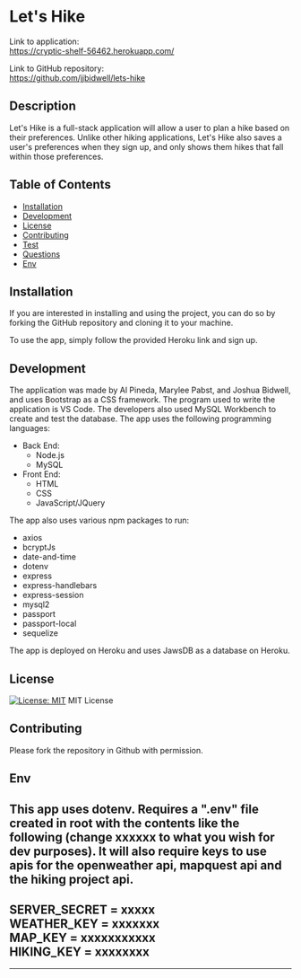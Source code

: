 # Let's Hike
Link to application:  
https://cryptic-shelf-56462.herokuapp.com/  

Link to GitHub repository:  
https://github.com/jjbidwell/lets-hike  


## Description 
Let's Hike is a full-stack application will allow a user to plan a hike based on their preferences. Unlike other hiking applications, Let's Hike also saves a user's preferences when they sign up, and only shows them hikes that fall within those preferences.   

## Table of Contents 
  * [Installation](#installation)
  * [Development](#development)
  * [License](#license)
  * [Contributing](#contributing)
  * [Test](#tests)
  * [Questions](#questions)
  * [Env](#env)

## Installation

If you are interested in installing and using the project, you can do so by forking the GitHub repository and cloning it to your machine.  

To use the app, simply follow the provided Heroku link and sign up.  

## Development 

The application was made by Al Pineda, Marylee Pabst, and Joshua Bidwell, and uses Bootstrap as a CSS framework. The program used to write the application is VS Code. The developers also used MySQL Workbench to create and test the database. The app uses the following programming languages:    

* Back End:
   * Node.js
   * MySQL
* Front End: 
   * HTML
   * CSS
   * JavaScript/JQuery  

The app also uses various npm packages to run: 
* axios
* bcryptJs
* date-and-time
* dotenv
* express
* express-handlebars
* express-session
* mysql2
* passport
* passport-local
* sequelize  

The app is deployed on Heroku and uses JawsDB as a database on Heroku.  

## License
[![License: MIT](https://img.shields.io/badge/License-MIT-yellow.svg)](https://opensource.org/licenses/MIT) MIT License  

## Contributing
Please fork the repository in Github with permission.  

## Env
This app uses dotenv.  Requires a ".env" file created in root with the contents like the following (change xxxxxx to what you wish for dev purposes). It will also require keys to use apis for the openweather api, mapquest api and the hiking project api.  
--
**SERVER_SECRET** = xxxxx  
**WEATHER_KEY** = xxxxxxx  
**MAP_KEY** = xxxxxxxxxxx  
**HIKING_KEY** = xxxxxxxx  
--
---